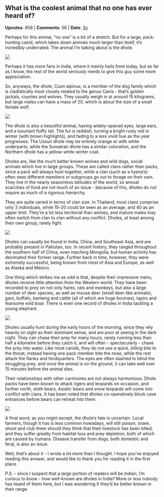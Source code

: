 ## What is the coolest animal that no one has ever heard of?
    
**Upvotes**: 856 | **Comments**: 56 | **Date**: [3y](https://www.quora.com/What-is-the-coolest-animal-that-no-one-has-ever-heard-of/answer/Gary-Meaney)

Perhaps for this animal, “no one” is a bit of a stretch. But for a large, pack-hunting canid, which takes down animals much larger than itself, it’s incredibly underrated. The animal I’m talking about is the dhole.

![](https://qph.fs.quoracdn.net/main-qimg-1fd00be47bb83c96f262b113aa9d6273-pjlq)

Perhaps it has more fans in India, where it mainly hails from today, but as far as I know, the rest of the world seriously needs to give this guy some more appreciation.

So, anyways, the dhole, Cuon alpinus, is a member of the dog family which is cladistically most closely related to the genus Canis \- that’s golden jackals, coyotes and wolves. They usually weigh in at around 15 kilograms, but large males can have a mass of 20, which is about the size of a small female wolf.

![](https://qph.fs.quoracdn.net/main-qimg-f76c2a68f774195de2eb8ab1fdc0ba01-pjlq)

The dhole is also a beautiful animal, having widely-spaced eyes, large ears, and a luxuriant fluffy tail. The fur is reddish, turning a bright rusty red in winter (with brown highlights), and fading to a less vivid hue as the year progresses. The Ussuri dhole may be entirely orange or with white underparts, while the Sumatran dhole has a similar coloration, and the Northern dhole has a yellow-white winter coat.

Dholes are, like the much better known wolves and wild dogs, social animals which live in large groups. These are called clans rather than packs, since a pack will always hunt together, while a clan (such as a hyena’s) often sees different members or subgroups go out to forage on their own. They live in the nearly seasonless latitudes of the world, so annual scarcities of food are not much of an issue - because of this, dholes do not require as much of a rigorous hierarchy.

They are quite varied in terms of clan size. In Thailand, most clans comprise only 3 individuals, while 15–20 could be seen as an average, and 40 as an upper limit. They’re a lot less territorial than wolves, and mature males may often switch from clan to clan without any conflict. Dholes, at least among their own group, rarely fight.

![](https://qph.fs.quoracdn.net/main-qimg-25481b4d066adc532d356071dc40fa2a-lq)

Dholes can usually be found in India, China, and Southeast Asia, and are probably present in Pakistan, too. In recent history, they ranged throughout the southern half of China, even reaching Mongolia, but human activity has decimated their former range. Further back in time, however, they were extremely successful, being known from most of Asia and Europe, as well as Alaska and Mexico.

One thing which strikes me as odd is that, despite their impressive menu, dholes receive little attention from the Western world. They have been recorded to prey on not only hares, rats and monkeys, but also a large number of deer species, as well as mouse deer (small deer-like animals), gaur, buffalo, banteng and cattle (all of which are huge bovines), tapirs and fearsome wild boar. There is even one record of dholes in India tackling a young elephant.

![](https://qph.fs.quoracdn.net/main-qimg-9e232cda9f6724b74be7c350a33472d8-lq)

Dholes usually hunt during the early hours of the morning, since they rely heavily on sight as their dominant sense, and are poor at seeing in the dark night. They can chase their prey for many hours, rarely running less than half a kilometre before they catch it, and will often - spectacularly - chase the prey into water. Like most canids, they do not use a quick, killing bite to the throat, instead having one pack member bite the nose, while the rest attack the flanks and hindquarters. The eyes are often slashed to blind the struggling prey, and once the animal is on the ground, it can take well over 15 minutes before the animal dies.

Their relationships with other carnivores are not always harmonious. Dhole packs have been known to attack tigers and leopards on occasion, and further north, sloth bears, Asiatic bears and snow leopards will come into conflict with clans. It has been noted that dholes co-operatively block cave entrances before bears can retreat into them.

![](https://qph.fs.quoracdn.net/main-qimg-ffe850c16a55367d009cbc4a66b5f463.webp)

A final word; as you might except, the dhole’s fate is uncertain. Local farmers, though it has is less common nowadays, will still poison, snare, shoot and club them should they think that their livestock has been killed, and they suffer greatly from habitat loss and prey depletion, both of which are caused by humans. Disease transfer from dogs, both domestic and feral, is also an issue.

Well, that’s about it - I wrote a lot more than I thought. I hope you’ve enjoyed reading this answer, and would like to thank you for reading it in the first place.

P.S. - since I suspect that a large portion of readers will be Indian, I’m curious to know - how well-known are dholes in India? More or less nobody has heard of them here, but I was wondering if they’d be better known in their range.

